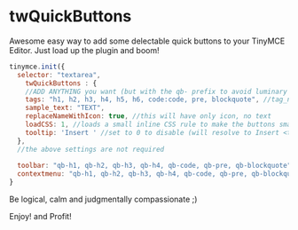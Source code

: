 # twQuickButtons
Awesome easy way to add some delectable quick buttons to your TinyMCE Editor.
Just load up the plugin and boom!

```js
tinymce.init({
  selector: "textarea",
    twQuickButtons : {
    //ADD ANYTHING you want (but with the qb- prefix to avoid luminary dissatifaction)
    tags: "h1, h2, h3, h4, h5, h6, code:code, pre, blockquote", //tag_name:icon_to_use
    sample_text: "TEXT",
    replaceNameWithIcon: true, //this will have only icon, no text
    loadCSS: 1, //loads a small inline CSS rule to make the buttons smaller
    tooltip: 'Insert ' //set to 0 to disable (will resolve to Insert <tagname>)
  },
  //the above settings are not required
  
  toolbar: "qb-h1, qb-h2, qb-h3, qb-h4, qb-code, qb-pre, qb-blockquote",
  contextmenu: "qb-h1, qb-h2, qb-h3, qb-h4, qb-code, qb-pre, qb-blockquote",
}
```

Be logical, calm and judgmentally compassionate ;)

Enjoy! and Profit!
